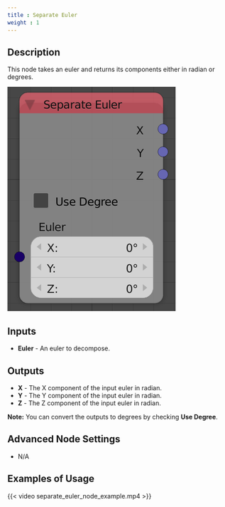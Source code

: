 ```yaml
---
title : Separate Euler
weight : 1
---
```


## Description

This node takes an euler and returns its components either in radian or
degrees.

![image](separate_euler_node.png)

## Inputs

- **Euler** - An euler to decompose.

## Outputs

- **X** - The X component of the input euler in radian.
- **Y** - The Y component of the input euler in radian.
- **Z** - The Z component of the input euler in radian.

**Note:** You can convert the outputs to degrees by checking **Use
Degree**.

## Advanced Node Settings

- N/A

## Examples of Usage

{{< video separate_euler_node_example.mp4 >}}
